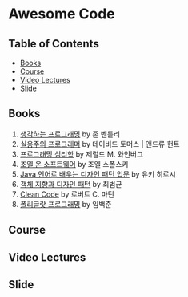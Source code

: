 # Awesome Code


## Table of Contents

- [Books](#books)
- [Course](#course)
- [Video Lectures](#video-lectures)
- [Slide](#slide)

## Books

1. [생각하는 프로그래밍](http://www.aladin.co.kr/shop/wproduct.aspx?ItemId=34229085) by 존 벤틀리
2. [실용주의 프로그래머](http://www.aladin.co.kr/shop/wproduct.aspx?ItemId=38786788) by 데이비드 토머스 | 앤드류 헌트
3. [프로그래밍 심리학](http://www.aladin.co.kr/shop/wproduct.aspx?ItemId=34228223) by 제럴드 M. 와인버그
4. [조엘 온 소프트웨어](http://www.aladin.co.kr/shop/wproduct.aspx?ItemId=553103) by 조엘 스폴스키
5. [Java 언어로 배우는 디자인 패턴 입문](http://www.aladin.co.kr/shop/wproduct.aspx?ItemId=2104376) by 
유키 히로시 
6. [객체 지향과 디자인 패턴](http://www.aladin.co.kr/shop/wproduct.aspx?ItemId=28301535) by 최범균
7. [Clean Code](http://www.aladin.co.kr/shop/wproduct.aspx?ItemId=34083680) by 로버트 C. 마틴
8. [폴리글랏 프로그래밍](http://www.aladin.co.kr/shop/wproduct.aspx?ItemId=37204348) by 임백준

## Course

## Video Lectures

## Slide


